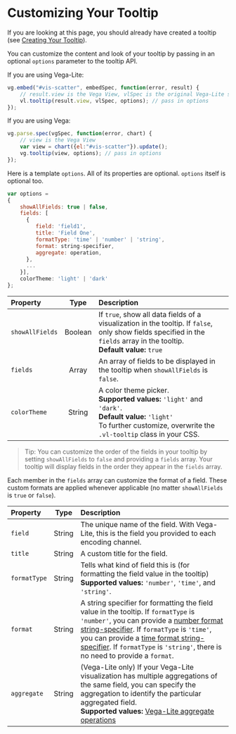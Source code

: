 # Customizing Your Tooltip

If you are looking at this page, you should already have created a tooltip (see [Creating Your Tooltip](creating_your_tooltip.md)).

You can customize the content and look of your tooltip by passing in an optional `options` parameter to the tooltip API.

If you are using Vega-Lite:

```js
vg.embed("#vis-scatter", embedSpec, function(error, result) {
    // result.view is the Vega View, vlSpec is the original Vega-Lite specification
    vl.tooltip(result.view, vlSpec, options); // pass in options
});
```

If you are using Vega:

```js
vg.parse.spec(vgSpec, function(error, chart) {
    // view is the Vega View
    var view = chart({el:"#vis-scatter"}).update();
    vg.tooltip(view, options); // pass in options
});
```


Here is a template `options`. All of its properties are optional. `options` itself is optional too.

```js
var options =
{
    showAllFields: true | false,
    fields: [
      {
         field: 'field1',
         title: 'Field One',
         formatType: 'time' | 'number' | 'string', 			
         format: string-specifier,
         aggregate: operation,
      },
      ...
    }],
    colorTheme: 'light' | 'dark'
};
```

| Property        | Type           | Description     |
| :-------------- |:--------------:| :-------------- |
| `showAllFields` | Boolean        | If `true`, show all data fields of a visualization in the tooltip. If `false`, only show fields specified in the `fields` array in the tooltip. <br>__Default value:__ `true`|
| `fields`        | Array          | An array of fields to be displayed in the tooltip when `showAllFields` is `false`. |
| `colorTheme`    | String         | A color theme picker. <br>__Supported values:__ `'light'` and `'dark'`. <br>__Default value:__ `'light'` <br>To further customize, overwrite the `.vl-tooltip` class in your CSS. |

> Tip: You can customize the order of the fields in your tooltip by setting `showAllFields` to `false` and providing a `fields` array. Your tooltip will display fields in the order they appear in the `fields` array.


Each member in the `fields` array can customize the format of a field. These custom formats are applied whenever applicable (no matter `showAllFields` is `true` or `false`).

| Property        | Type           | Description     |
| :-------------- |:--------------:| :-------------- |
| `field`         | String         | The unique name of the field. With Vega-Lite, this is the field you provided to each encoding channel. |
| `title`         | String         | A custom title for the field. |
| `formatType`    | String         | Tells what kind of field this is (for formatting the field value in the tooltip) <br>__Supported values:__ `'number'`, `'time'`, and `'string'`. |
| `format`        | String         | A string specifier for formatting the field value in the tooltip. If `formatType` is `'number'`, you can provide a [number format string-specifier](https://github.com/mbostock/d3/wiki/Formatting). If `formatType` is `'time'`, you can provide a [time format string-specifier](https://github.com/mbostock/d3/wiki/Time-Formatting). If `formatType` is `'string'`, there is no need to provide a `format`. |
| `aggregate`     | String         | (Vega-Lite only) If your Vega-Lite visualization has multiple aggregations of the same field, you can specify the aggregation to identify the particular aggregated field. <br>__Supported values:__ [Vega-Lite aggregate operations](https://vega.github.io/vega-lite/docs/aggregate.html#supported-aggregation-operations)|
